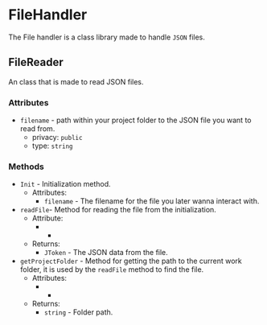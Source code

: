 # FileHandler
The File handler is a class library made to handle `JSON` files.

## FileReader
An class that is made to read JSON files.
### Attributes
- `filename` - path within your project folder to the JSON file you want to read from.
    - privacy: `public`
    - type: `string`

### Methods
- `Init` - Initialization method.
    - Attributes:
        - `filename` -  The filename for the file you later wanna interact with.
- `readFile`- Method for reading the file from the initialization.
    - Attribute:
        - -
    - Returns:
        - `JToken` - The JSON data from the file.
- `getProjectFolder`  - Method for getting the path to the current work folder, it is used by the `readFile` method to find the file.
    - Attributes:
        - -
    - Returns:
        - `string` - Folder path.

